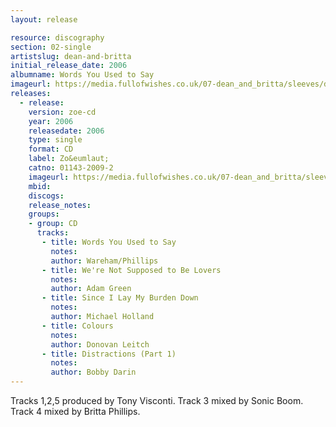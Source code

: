 ```yaml
---
layout: release

resource: discography
section: 02-single
artistslug: dean-and-britta
initial_release_date: 2006
albumname: Words You Used to Say
imageurl: https://media.fullofwishes.co.uk/07-dean_and_britta/sleeves/dab_words.jpg
releases:
  - release:
    version: zoe-cd
    year: 2006
    releasedate: 2006
    type: single
    format: CD
    label: Zo&eumlaut;
    catno: 01143-2009-2
    imageurl: https://media.fullofwishes.co.uk/07-dean_and_britta/sleeves/dab_words.jpg
    mbid:
    discogs:
    release_notes:
    groups:
    - group: CD
      tracks:
       - title: Words You Used to Say
         notes:
         author: Wareham/Phillips
       - title: We're Not Supposed to Be Lovers
         notes:
         author: Adam Green
       - title: Since I Lay My Burden Down
         notes:
         author: Michael Holland
       - title: Colours
         notes:
         author: Donovan Leitch
       - title: Distractions (Part 1)
         notes:
         author: Bobby Darin
---
```

Tracks 1,2,5 produced by Tony Visconti.
Track 3 mixed by Sonic Boom.
Track 4 mixed by Britta Phillips.

